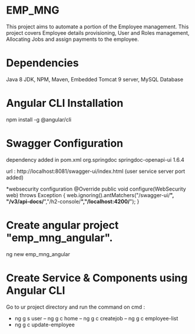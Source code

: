 # EMP_MNG
This project aims to automate a portion of the Employee management. This project covers Employee details provisioning, User and Roles management, Allocating Jobs and assign payments to the employee.

# Dependencies
Java 8 JDK,
NPM,
Maven,
Embedded Tomcat 9 server,
MySQL Database

# Angular CLI Installation
npm install -g @angular/cli

# Swagger Configuration
dependency added in pom.xml
<dependency>
<groupId>org.springdoc</groupId>
<artifactId>springdoc-openapi-ui</artifactId>
<version>1.6.4</version>
</dependency>

url : http://localhost:8081/swagger-ui/index.html
(user service server port added)

*websecurity configuration
@Override
    public void configure(WebSecurity web) throws Exception {
        web.ignoring().antMatchers("/swagger-ui/**", "/v3/api-docs/**","/h2-console/**","/localhost:4200/**");
    }
	
# Create angular project "emp_mng_angular".
ng new emp_mng_angular
	
# Create Service & Components using Angular CLI
Go to ur project directory and run the command on cmd :
- ng g s user
– ng g c home
– ng g c createjob
– ng g c employee-list
- ng g c update-employee